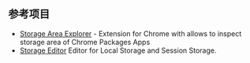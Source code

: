 ## 参考项目
- [Storage Area Explorer](https://github.com/jusio/storage-area-explorer) - Extension for Chrome with allows to inspect storage area of Chrome Packages Apps
- [Storage Editor](https://github.com/imlinhanchao/crx_storage_editor) Editor for Local Storage and Session Storage. 